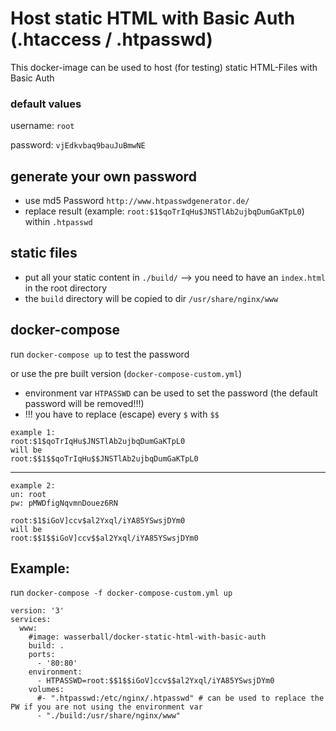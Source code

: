 # Host static HTML with Basic Auth (.htaccess / .htpasswd)

This docker-image can be used to host (for testing) static HTML-Files with Basic Auth 

### default values
username: `root`

password: `vjEdkvbaq9bauJuBmwNE`

## generate your own password
- use md5 Password `http://www.htpasswdgenerator.de/`
- replace result (example: `root:$1$qoTrIqHu$JNSTlAb2ujbqDumGaKTpL0`) within `.htpasswd`

## static files
 - put all your static content in `./build/` --> you need to have an `index.html` in the root directory
 - the `build` directory will be copied to dir `/usr/share/nginx/www`
 
## docker-compose

run  `docker-compose up` to test the password


or use the pre built version (`docker-compose-custom.yml`)

- environment var `HTPASSWD` can be used to set the password (the default password will be removed!!!)
- !!! you have to replace (escape) every `$` with `$$`

```
example 1:
root:$1$qoTrIqHu$JNSTlAb2ujbqDumGaKTpL0
will be
root:$$1$$qoTrIqHu$$JNSTlAb2ujbqDumGaKTpL0
```
----

```
example 2:
un: root
pw: pMWDfigNqvmnDouez6RN

root:$1$iGoV]ccv$al2Yxql/iYA85YSwsjDYm0
will be
root:$$1$$iGoV]ccv$$al2Yxql/iYA85YSwsjDYm0

```

## Example:

run `docker-compose -f docker-compose-custom.yml up`

```
version: '3'
services:
  www:
    #image: wasserball/docker-static-html-with-basic-auth
    build: .
    ports:
      - '80:80'
    environment:
      - HTPASSWD=root:$$1$$iGoV]ccv$$al2Yxql/iYA85YSwsjDYm0
    volumes:
      #- ".htpasswd:/etc/nginx/.htpasswd" # can be used to replace the PW if you are not using the environment var
      - "./build:/usr/share/nginx/www"

```



